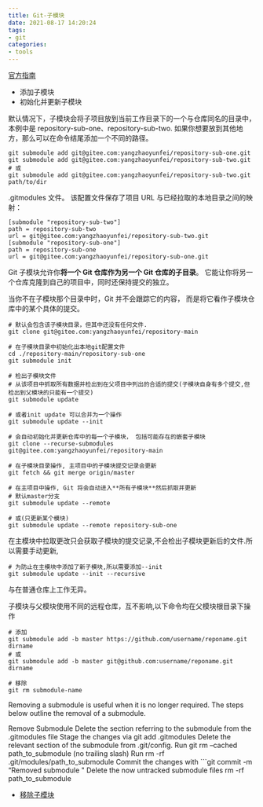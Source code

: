 ```yaml
---
title: Git-子模块
date: 2021-08-17 14:20:24
tags:
- git
categories: 
- tools
---
```


[官方指南](https://git-scm.com/book/zh/v2/Git-%E5%B7%A5%E5%85%B7-%E5%AD%90%E6%A8%A1%E5%9D%97)

-   添加子模块
-   初始化并更新子模块

默认情况下，子模块会将子项目放到当前工作目录下的一个与仓库同名的目录中，本例中是 repository-sub-one、repository-sub-two. 如果你想要放到其他地方，那么可以在命令结尾添加一个不同的路径。

<!--more-->

```
git submodule add git@gitee.com:yangzhaoyunfei/repository-sub-one.git
git submodule add git@gitee.com:yangzhaoyunfei/repository-sub-two.git
# 或
git submodule add git@gitee.com:yangzhaoyunfei/repository-sub-two.git path/to/dir
```

.gitmodules 文件。 该配置文件保存了项目 URL 与已经拉取的本地目录之间的映射：



```
[submodule "repository-sub-two"]
path = repository-sub-two
url = git@gitee.com:yangzhaoyunfei/repository-sub-two.git
[submodule "repository-sub-one"]
path = repository-sub-one
url = git@gitee.com:yangzhaoyunfei/repository-sub-one.git
```

Git 子模块允许你**将一个 Git 仓库作为另一个 Git 仓库的子目录**。 它能让你将另一个仓库克隆到自己的项目中，同时还保持提交的独立。

当你不在子模块那个目录中时，Git 并不会跟踪它的内容， 而是将它看作子模块仓库中的某个具体的提交。



```
# 默认会包含该子模块目录，但其中还没有任何文件.
git clone git@gitee.com:yangzhaoyunfei/repository-main

# 在子模块目录中初始化出本地git配置文件
cd ./repository-main/repository-sub-one
git submodule init

# 检出子模块文件
# 从该项目中抓取所有数据并检出到在父项目中列出的合适的提交(子模块自身有多个提交,但检出到父模块的只能有一个提交)
git submodule update

# 或者init update 可以合并为一个操作
git submodule update --init
```



```
# 会自动初始化并更新仓库中的每一个子模块， 包括可能存在的嵌套子模块
git clone --recurse-submodules git@gitee.com:yangzhaoyunfei/repository-main
```



```
# 在子模块目录操作, 主项目中的子模块提交记录会更新
git fetch && git merge origin/master
```


```
# 在主项目中操作, Git 将会自动进入**所有子模块**然后抓取并更新
# 默认master分支
git submodule update --remote

# 或(只更新某个模块)
git submodule update --remote repository-sub-one
```

在主模块中拉取更改只会获取子模块的提交记录,不会检出子模块更新后的文件.所以需要手动更新,



```
# 为防止在主模块中添加了新子模块,所以需要添加--init
git submodule update --init --recursive
```

与在普通仓库上工作无异。

子模块与父模块使用不同的远程仓库，互不影响,以下命令均在父模块根目录下操作


```
# 添加
git submodule add -b master https://github.com/username/reponame.git dirname
# 或
git submodule add -b master git@github.com:username/reponame.git dirname

# 移除
git rm submodule-name
```

Removing a submodule is useful when it is no longer required. The steps below outline the removal of a submodule.

Remove Submodule Delete the section referring to the submodule from the .gitmodules file Stage the changes via git add .gitmodules Delete the relevant section of the submodule from .git/config. Run git rm –cached path\_to\_submodule (no trailing slash) Run rm -rf .git/modules/path\_to\_submodule Commit the changes with \`\`\`git commit -m “Removed submodule " Delete the now untracked submodule files rm -rf path\_to\_submodule

-   [移除子模块](https://forum.freecodecamp.org/t/how-to-remove-a-submodule-in-git/13228)
